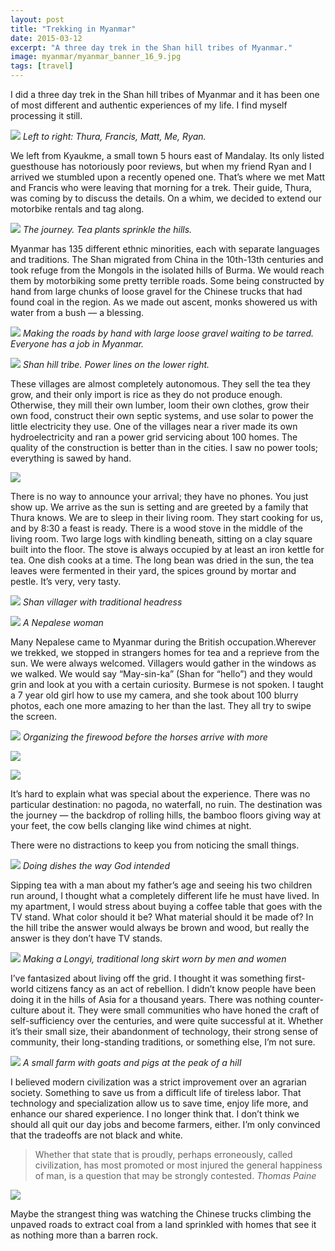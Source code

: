 ```yaml
---
layout: post
title: "Trekking in Myanmar"
date: 2015-03-12
excerpt: "A three day trek in the Shan hill tribes of Myanmar."
image: myanmar/myanmar_banner_16_9.jpg
tags: [travel]
---
```


I did a three day trek in the Shan hill tribes of Myanmar and it has been one of most different and authentic experiences of my life. I find myself processing it still.

![](/assets/img/myanmar/1*hi8Y6TiMhnrL_NgyrIoWbA.jpeg)
*Left to right: Thura, Francis, Matt, Me, Ryan.*

We left from Kyaukme, a small town 5 hours east of Mandalay. Its only listed guesthouse has notoriously poor reviews, but when my friend Ryan and I arrived we stumbled upon a recently opened one. That’s where we met Matt and Francis who were leaving that morning for a trek. Their guide, Thura, was coming by to discuss the details. On a whim, we decided to extend our motorbike rentals and tag along.

![](/assets/img/myanmar/1*aHWTQs-69hgJ0LREp3NGVg.jpeg)
*The journey. Tea plants sprinkle the hills.*

Myanmar has 135 different ethnic minorities, each with separate languages and traditions. The Shan migrated from China in the 10th-13th centuries and took refuge from the Mongols in the isolated hills of Burma. We would reach them by motorbiking some pretty terrible roads. Some being constructed by hand from large chunks of loose gravel for the Chinese trucks that had found coal in the region. As we made out ascent, monks showered us with water from a bush — a blessing.

![](/assets/img/myanmar/1*BbE2TQu_foJuGZPgF2MVCA.jpeg)
*Making the roads by hand with large loose gravel waiting to be tarred. Everyone has a job in Myanmar.*

![](/assets/img/myanmar/1*U4pU7WpPrCW2BNK76ktl1Q.jpeg)
*Shan hill tribe. Power lines on the lower right.*

 These villages are almost completely autonomous. They sell the tea they grow, and their only import is rice as they do not produce enough. Otherwise, they mill their own lumber, loom their own clothes, grow their own food, construct their own septic systems, and use solar to power the little electricity they use. One of the villages near a river made its own hydroelectricity and ran a power grid servicing about 100 homes. The quality of the construction is better than in the cities. I saw no power tools; everything is sawed by hand.

![](/assets/img/myanmar/1*ZXRO2t3lg0kMm9lHzNLZpQ.jpeg)

There is no way to announce your arrival; they have no phones. You just show up. We arrive as the sun is setting and are greeted by a family that Thura knows. We are to sleep in their living room. They start cooking for us, and by 8:30 a feast is ready. There is a wood stove in the middle of the living room. Two large logs with kindling beneath, sitting on a clay square built into the floor. The stove is always occupied by at least an iron kettle for tea. One dish cooks at a time. The long bean was dried in the sun, the tea leaves were fermented in their yard, the spices ground by mortar and pestle. It’s very, very tasty.

![](/assets/img/myanmar/1*89PIuh2ifeiCHaXJOZkXgw.jpeg)
*Shan villager with traditional headress*

![](/assets/img/myanmar/1*PT6uKZ9z6AKFCGMqm3IGOA.jpeg)
*A Nepalese woman*

Many Nepalese came to Myanmar during the British occupation.Wherever we trekked, we stopped in strangers homes for tea and a reprieve from the sun. We were always welcomed. Villagers would gather in the windows as we walked. We would say “May-sin-ka” (Shan for “hello”) and they would grin and look at you with a certain curiosity. Burmese is not spoken. I taught a 7 year old girl how to use my camera, and she took about 100 blurry photos, each one more amazing to her than the last. They all try to swipe the screen.

![](/assets/img/myanmar/1*YBe3f7hj4-0FvnSOCy04rg.jpeg)
*Organizing the firewood before the horses arrive with more*

![](/assets/img/myanmar/1*XC7Pzsd_4Ayq-gniEeeQtw.jpeg)

![](/assets/img/myanmar/1*MOq4UfJK-UZ5DMhMzZG92Q.jpeg)

It’s hard to explain what was special about the experience. There was no particular destination: no pagoda, no waterfall, no ruin. The destination was the journey — the backdrop of rolling hills, the bamboo floors giving way at your feet, the cow bells clanging like wind chimes at night.

There were no distractions to keep you from noticing the small things.

![](/assets/img/myanmar/1*bZDxyWIKMfOGXipcmwwz8g.jpeg)
*Doing dishes the way God intended*

Sipping tea with a man about my father’s age and seeing his two children run around, I thought what a completely different life he must have lived. In my apartment, I would stress about buying a coffee table that goes with the TV stand. What color should it be? What material should it be made of? In the hill tribe the answer would always be brown and wood, but really the answer is they don’t have TV stands.

![](/assets/img/myanmar/1*c7fnD_P_xvu2wdJkSSwxow.jpeg)
*Making a Longyi, traditional long skirt worn by men and women*

I’ve fantasized about living off the grid. I thought it was something first-world citizens fancy as an act of rebellion. I didn’t know people have been doing it in the hills of Asia for a thousand years. There was nothing counter-culture about it. They were small communities who have honed the craft of self-sufficiency over the centuries, and were quite successful at it. Whether it’s their small size, their abandonment of technology, their strong sense of community, their long-standing traditions, or something else, I’m not sure.

![](/assets/img/myanmar/1*XHIaAW8-7QnQHjPYkA_TbA.jpeg)
*A small farm with goats and pigs at the peak of a hill*

I believed modern civilization was a strict improvement over an agrarian society. Something to save us from a difficult life of tireless labor. That technology and specialization allow us to save time, enjoy life more, and enhance our shared experience. I no longer think that. I don’t think we should all quit our day jobs and become farmers, either. I’m only convinced that the tradeoffs are not black and white.

> Whether that state that is proudly, perhaps erroneously, called civilization, has most promoted or most injured the general happiness of man, is a question that may be strongly contested. 
*Thomas Paine*

![](/assets/img/myanmar/1*rWQ_mSRUM0Roor1kKKQCiA.jpeg)

Maybe the strangest thing was watching the Chinese trucks climbing the unpaved roads to extract coal from a land sprinkled with homes that see it as nothing more than a barren rock.

  